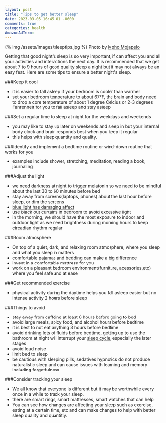 ```yaml
---
layout: post
title: "Tips to get better sleep"
date: 2023-03-05 16:45:01 -0600
comments: true
categories: health
AmazonAdTerm:
---
```

{% img /assets/images/sleeptips.jpg %}
Photo by <a href="https://unsplash.com/@mpho_mojapelo?utm_source=unsplash&utm_medium=referral&utm_content=creditCopyText">Mpho Mojapelo</a>

Getting that good night's sleep is so very important, if can affect you and all your activities and interactions the next day. It is recommended that we get about 7 to 9 hours of good quality sleep a night but it may not always be an easy feat. Here are some tips to ensure a better night's sleep.

###Keep it cool
- it is easier to fall asleep if your bedroom is cooler than warmer
- set your bedroom temperature to about 67°F,  the brain and body need to drop a core temperature of about 1 degree Celcius or 2-3 degrees Fahrenheit for you to fall asleep and stay asleep

###Set a regular time to sleep at night for the weekdays and weekends
- you may like to stay up later on weekends and sleep in but your internal body clock and brain responds best when you keep it regular
- this helps with sleep quantity and quality.

###Identify and implement a bedtime routine or wind-down routine that works for you
- examples include shower, stretching, meditation, reading a book, journaling

###Adjust the light
- we need darkness at night to trigger melatonin so we need to be mindful about the last 30 to 60 minutes before bed
- stay away from screens(laptops, phones) about the last hour before sleep, or dim the screens
- [blue light has damaging affect](http://geridoc.net/blog/2021/08/16/take-care-of-your-eyes/)
- use black out curtains in bedroom to avoid excessive light
- in the morning, we should have the most exposure to indoor and outdoor light as we need brightness during morning hours to keep circadian rhythm regular

###Room atmosphere 
- On top of a quiet, dark, and relaxing room atmosphere, where you sleep and what you sleep in matters
- comfortable pajamas and bedding can make a big difference
- invest in a comfortable mattress for you
- work on a pleasant bedroom environment(furniture, acessories,etc) where you feel safe and at ease

###Get recommended exercise
- physical activity during the daytime helps you fall asleep easier but no intense activity 2 hours before sleep

###Things to avoid
- stay away from caffeine at least 6 hours before going to bed
- avoid large meals, spicy food, and alcohol hours before bedtime
- it is best to not eat anything 3 hours before bedtime
- avoid drinking lots of fluids before bedtime, getting up to use the bathroom at night will interrupt your [sleep cycle](http://geridoc.net/blog/2022/12/18/sleep-explained/), especially the later stages
- avoid loud noise
- limit bed to sleep
- be cautious with sleeping pills, sedatives hypnotics do not produce naturalistic sleep and can cause issues with learning and memory including forgetfulness

###Consider tracking your sleep
- We all know that everyone is different but it may be worthwhile every once in a while to
track your sleep.
- there are smart rings, smart mattresses, smart watches that can help
- You can see how changes are affecting your sleep such as exercise, eating at a certain time, etc and can make changes to help with better sleep quality and quantitiy.
